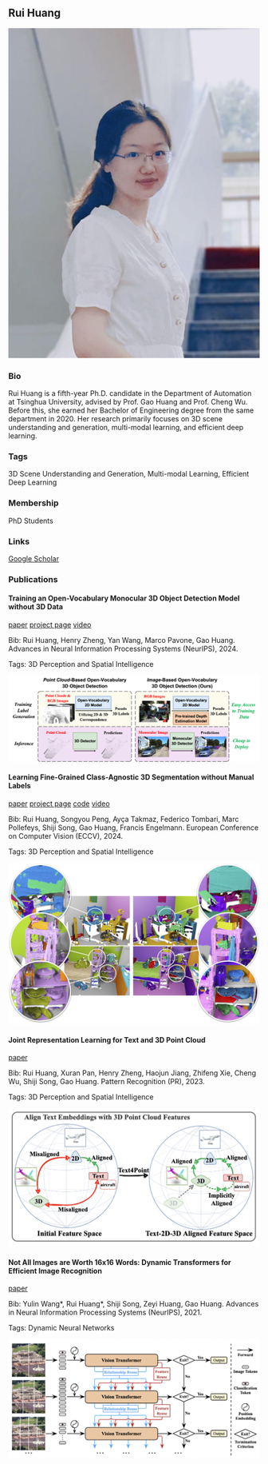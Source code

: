 ## Rui Huang
![ruihuang](./assets/ruihuang.jpeg)

### Bio

Rui Huang is a fifth-year Ph.D. candidate in the Department of Automation at Tsinghua University, advised by Prof. Gao Huang and Prof. Cheng Wu. Before this, she earned her Bachelor of Engineering degree from the same department in 2020. Her research primarily focuses on 3D scene understanding and generation, multi-modal learning, and efficient deep learning.

### Tags
3D Scene Understanding and Generation, Multi-modal Learning, Efficient Deep Learning

### Membership
PhD Students

### Links

<a href="https://scholar.google.com/citations?user=ieN4b1QAAAAJ&hl=zh-CN&oi=sra">Google Scholar</a>

### Publications
#### Training an Open-Vocabulary Monocular 3D Object Detection Model without 3D Data
<a href="https://arxiv.org/pdf/2411.15657">paper</a>
<a href="https://ovm3d-det.github.io/">project page</a>
<a href="https://www.youtube.com/watch?v=SEvCJghi6Ng">video</a>

Bib: Rui Huang, Henry Zheng, Yan Wang, Marco Pavone, Gao Huang.
Advances in Neural Information Processing Systems (NeurIPS), 2024.

Tags: 3D Perception and Spatial Intelligence

![ovm3d-det](./assets/ovm3d-det.png)

#### Learning Fine-Grained Class-Agnostic 3D Segmentation without Manual Labels
<a href="https://segment3d.github.io/static/pdf/Segment3D.pdf">paper</a>
<a href="https://segment3d.github.io/">project page</a>
<a href="https://github.com/LeapLabTHU/Segment3D">code</a>
<a href="https://www.youtube.com/watch?v=_OYm-fNrhJg">video</a>

Bib: Rui Huang, Songyou Peng, Ayça Takmaz, Federico Tombari, Marc Pollefeys, Shiji Song, Gao Huang, Francis Engelmann.
European Conference on Computer Vision (ECCV), 2024.

Tags: 3D Perception and Spatial Intelligence

![Segment3d](./assets/segment3d.jpeg)

#### Joint Representation Learning for Text and 3D Point Cloud
<a href="https://www.sciencedirect.com/science/article/abs/pii/S0031320323007835">paper</a>

Bib: Rui Huang, Xuran Pan, Henry Zheng, Haojun Jiang, Zhifeng Xie, Cheng Wu, Shiji Song, Gao Huang.
Pattern Recognition (PR), 2023.

Tags: 3D Perception and Spatial Intelligence

![Text4point](./assets/Text4point.png)

#### Not All Images are Worth 16x16 Words: Dynamic Transformers for Efficient Image Recognition
<a href="https://proceedings.neurips.cc/paper/2021/file/64517d8435994992e682b3e4aa0a0661-Paper.pdf">paper</a>

Bib: Yulin Wang*, Rui Huang*, Shiji Song, Zeyi Huang, Gao Huang.
Advances in Neural Information Processing Systems (NeurIPS), 2021.

Tags: Dynamic Neural Networks

![DVT](./assets/DVT.png)

